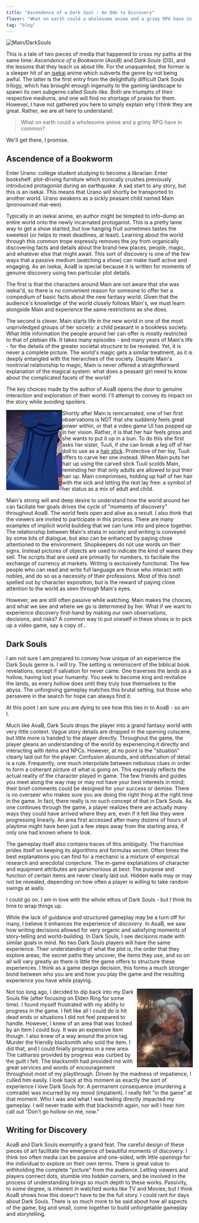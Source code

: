```yaml
---
title: "Ascendence of a Dark Soul : An Ode to Discovery"
flavor: "What on earth could a wholesome anime and a grimy RPG have in common?"
tag: "blog"
---
```


![Main/DarkSouls](/assets/images/ascendence/ascendenceofadarksoul.png)

This is a tale of two pieces of media that happened to cross my paths at the same time: _Ascendence of a Bookworm_ (AooB) and _Dark Souls_ (DS), and the lessons that they teach us about life. For the unaquainted, the former is a sleeper hit of an [isekai](https://en.wikipedia.org/wiki/Isekai) anime which subverts the genre by not being awful. The latter is the first entry from the delightfully difficult Dark Souls trilogy, which has brought enough ingenuity to the gaming landscape to spawn its own subgenre called _Souls-like_. Both are triumphs of their respective mediums, and one will find no shortage of praise for them. However, I have not gathered you here to simply explain why I think they are great. Rather, we are all here to understand:

> What on earth could a wholesome anime and a grimy RPG have in common?

We'll get there, I promise. 

## Ascendence of a Bookworm
Enter Urano: college student studying to become a librarian. Enter bookshelf: plot-driving furniture which ironically crushes previously introduced protagonist during an earthquake. A sad start to any story, but this is an isekai. This means that Urano will shortly be transported to another world. Urano awakens as a sickly peasant child named Main (pronounced mai-een).

Typically in an isekai anime, an author might be tempted to info-dump an entire world onto the newly incarnated protoganist. This is a pretty lame way to get a show started, but low hanging fruit sometimes tastes the sweetest (or helps to meet deadlines, at least). Learning about the world through this common trope expressly removes the joy from organically discovering facts and details about the brand new places, people, magic, and whatever else that might await. This sort of discovery is one of the few ways that a passive medium (watching a show) can make itself active and engaging. As an isekai, AoaB is special because it is written for moments of genuine discovery using two particular plot details. 

The first is that the characters around Main are not aware that she was isekai'd, so there is no convenient reason for someone to offer her a compedium of basic facts about the new fantasy world. Given that the audience's knowledge of the world closely follows Main's, we must learn alongside Main and experience the same restrictions as she does.

The second is clever. Main starts life in the new world in one of the most unpriviledged groups of her society: a child peasant in a bookless society. What little information the people around her can offer is mostly restricted to that of plebian life. It takes many episodes - and many years of Main's life - for the details of the greater societal structure to be revealed. Yet, it is never a complete picture. The world's magic gets a similar treatment, as it is deeply entangled with the hierarchies of the society. Despite Main's nontrivial relationship to magic, Main is never offered a straightforward explanation of the magical system: what does a peasant girl need to know about the complicated facets of the world?

The key choices made by the author of AoaB opens the door to genuine interaction and exploration of their world. I'll attempt to convey its impact on the story while avoiding spoilers.


<img src="/assets/images/ascendence/Main1.png" alt="Main" style="float: left; width: 30%">
Shortly after Main is reincarnated, one of her first observations is NOT that she suddenly feels great power within, or that a video game UI has popped up in her vision. Rather, it is that her hair feels gross and she wants to put it up in a bun. To do this she first asks her sister, Tuuli, if she can break a leg off of her doll to use as a <a href="https://en.wikipedia.org/wiki/Hair_stick">hair stick</a>. Protective of her toy, Tuuli offers to carve her one instead. When Main puts her hair up using the carved stick Tuuli scolds Main, reminding her that only adults are allowed to put their hair up. Main comprimises, holding up half of her hair with the sick and letting the rest lay free: a symbol of her status as a mix of adult and child.


Main's strong will and deep desire to understand how the world around her can faciliate her goals drives the cycle of "moments of discovery" throughout AoaB. The world feels open and alive as a result. I also think that the viewers are invited to participate in this process. There are many examples of
implicit world building that we can tune into and piece together. The relationship between Main's strata in society and writing is conveyed by some bits
of dialogue, but also can be enhanced by paying close attentioned to the environment. Shopkeepers do not use words on their signs. Instead pictures
of objects are used to indicate the kind of wares they sell. The scripts that are used are primarily for numbers, to faciliate the exchange of currency
at markets. Writing is exclusively functional. The few people who can read and write full language are those who interact with nobles, and do so
as a necessity of their professions. Most of this isnot spelled out by character exposition, but is the reward of paying close attention to
the world as seen through Main's eyes.

However, we are still often passive while watching. Main makes the choices, and what we see and where we go is determined by her. What if we want to experience discovery first-hand by making our own observations, decisions, and risks? A common way to put oneself in these shoes is to pick up a video game, say a copy of...

## Dark Souls

I am not sure I am prepared to convey how unique of an experience
the Dark Souls genre is. I will try. The setting is reminiscent
of the biblical book revelations, except if salvation for
never came. One traverses the lands as a hollow, having
lost your humanity. You seek to become king and revitalize the
lands, as every hollow does until they truly lose themselves to
the abyss. The unforgiving gameplay matches this brutal setting,
but those who persevere in the search for hope can always find it.

At this point I am sure you are dying to see how this ties in
to AoaB - so am I. 

Much like AoaB, Dark Souls drops the player into a grand fantasy world with very little context. Vague story details are dropped in the opening cutscene, but
little more is handed to the player directly. Throughout the game, the player gleans an understanding of the world by experiencing it directly and interacting with items and NPCs. However, at no point is the "situation" clearly laid out for the player. Confusion abounds, and obfuscation of detail
is a rule. Frequently, one much interpolate between nebulous clues in order to form a coherant picture of what is going on. This expressly reflects the actual
reality of the character played in game. The few friends and guides you meet along the way may or may not have your best interests in mind; their brief
comments could be designed for your success or demise. There is no overseer who makes sure you are doing the right thing at the right time in the game. In
fact, there really is no such concept of that in Dark Souls. As one continues through the game, a player realizes there are actually many ways they could
have arrived where they are, even if it felt like they were progressing linearly. An area first accessed after many dozens of hours of playtime might have
been just a few steps away from the starting area, if only one had known where to look. 

The gameplay itself also contains traces of this ambiguity. The franchise prides itself on keeping its algorithms and formulas secret. Often times
the best explanations you can find for a mechanic is a mixture of empirical research and anecdotal conjecture. The in-game explanations of character and equipment
attributes are parsimonious at best. The purpose and function of certain items are never clearly laid out. Hidden walls may or may not be revealed, depending
on how often a player is willing to take random swings at walls.

I could go on. I am in love with the whole ethos of Dark Souls - but I think its time to wrap things up.

While the lack of guidance and structured gameplay may be a turn off for many, I believe it enhances the experience of *discovery*. In AoaB, we saw
how writing decisions allowed for very organic and satisfying moments of story-telling and world-building. In Dark Souls, I see decisions made with similar goals in mind. No two Dark Souls players will have the same experience. Their understanding of what the plot is, the order that they explore areas, the
secret paths they uncover, the items they use, and so on all will vary greatly as there is little the game offers to structure these experiences. 
I think as a game design decision, this forms a much stronger bond between who you are and how you play the game and the resulting experience you
have while playing. 

<div id="ds">
<img src="/assets/images/ascendence/blacksmith.jpeg" alt="blacksmith" style="float: right; width: 30%">
<p>
Not too long ago, I decided to dip back into my Dark Souls file (after focusing on Elden Ring for some time). I found myself frustrated with my ability to
progress in the game. I felt like all I could do is hit dead ends or situations I did not feel prepared to handle. However, I knew of an area that
was locked by an item I could buy. It was an expensive item though. I also knew of a way around the price tag. Murder the friendly blacksmith who
sold the item. I did that, and I could finally progress in a new area. The catharsis provided by progress was curbed by the guilt I felt. The blacksmith
had provided me with great services and words of encouragement throughout most of my playthrough. Driven by the madness of impatience, I culled him easily.
I look back at this moment as exactly the sort of experience I love Dark Souls for. A permanent consequence (murdering a comrade) was incurred by my mood
(impatient). I really felt "in the game" at that moment. Who I was and what I was feeling directly impacted my gameplay. I will never trade with
that blacksmith again, nor will I hear him call out "Don't go hollow on me, now."
</p>
</div>


## Writing for Discovery

AoaB and Dark Souls exemplify a grand feat. The careful design of these pieces of art facilitate the emergence of beautiful moments of discovery. I think
too often media can be passive and one-sided, with little openings for the individual to explore on their own terms. There is great value to withholding the
complete "picture" from the audience. Letting viewers and players connect dots, stumble into hidden corners, and be involved in the process of understanding
brings so much depth to these works. Passivity, to some degree, is inherent in watched works like TV and Movies, but I think AoaB shows how this doesn't have
to be the full story. I could rant for days about Dark Souls. There is so much more to be said about how all aspects of the game, big and small, come together
to build unforgetable gameplay and storytelling. 